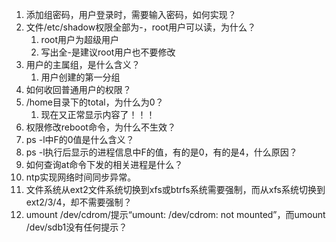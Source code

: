 1. 添加组密码，用户登录时，需要输入密码，如何实现？
3. 文件/etc/shadow权限全部为-，root用户可以读，为什么？
	1. root用户为超级用户
	2. 写出全-是建议root用户也不要修改
5. 用户的主属组，是什么含义？
	1. 用户创建的第一分组
6. 如何收回普通用户的权限？
7. /home目录下的total，为什么为0？
	1. 现在又正常显示内容了！！！
8. 权限修改reboot命令，为什么不生效？
9. ps -l中F的0值是什么含义？
10. ps -l执行后显示的进程信息中F的值，有的是0，有的是4，什么原因？
11. 如何查询at命令下发的相关进程是什么？
12. ntp实现网络时间同步异常。
13. 文件系统从ext2文件系统切换到xfs或btrfs系统需要强制，而从xfs系统切换到ext2/3/4，却不需要强制？
14. umount /dev/cdrom/提示“umount: /dev/cdrom: not mounted”，而umount /dev/sdb1没有任何提示？

